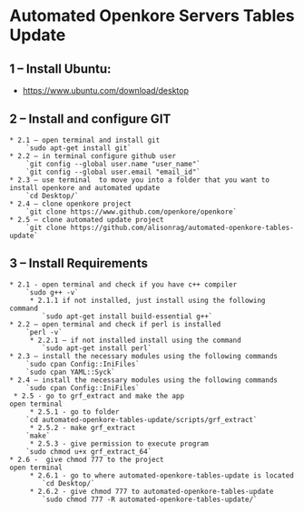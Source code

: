 # Automated Openkore Servers Tables Update

## 1 – Install Ubuntu:  
* https://www.ubuntu.com/download/desktop  
  
## 2 – Install and configure GIT  
    * 2.1 – open terminal and install git  
        `sudo apt-get install git`
    * 2.2 – in terminal configure github user  
        `git config --global user.name "user_name"`
        `git config --global user.email "email_id"`
    * 2.3 – use terminal  to move you into a folder that you want to install openkore and automated update  
        `cd Desktop/`
    * 2.4 – clone openkore project  
        `git clone https://www.github.com/openkore/openkore`
    * 2.5 – clone automated update project  
        `git clone https://github.com/alisonrag/automated-openkore-tables-update`

## 3 – Install Requirements  
    * 2.1 - open terminal and check if you have c++ compiler  
        `sudo g++ -v`
         * 2.1.1 if not installed, just install using the following command  
            `sudo apt-get install build-essential g++`
    * 2.2 – open terminal and check if perl is installed  
        `perl -v`
         * 2.2.1 – if not installed install using the command  
            `sudo apt-get install perl`
    * 2.3 – install the necessary modules using the following commands  
        `sudo cpan Config::IniFiles`
        `sudo cpan YAML::Syck`
    * 2.4 – install the necessary modules using the following commands  
        `sudo cpan Config::IniFiles`
     * 2.5 - go to grf_extract and make the app  
    open terminal  
         * 2.5.1 - go to folder  
        `cd automated-openkore-tables-update/scripts/grf_extract`
         * 2.5.2 - make grf_extract  
        `make`
         * 2.5.3 - give permission to execute program  
        `sudo chmod u+x grf_extract_64`
    * 2.6 -  give chmod 777 to the project  
    open terminal  
         * 2.6.1 - go to where automated-openkore-tables-update is located  
            `cd Desktop/`
         * 2.6.2 - give chmod 777 to automated-openkore-tables-update  
            `sudo chmod 777 -R automated-openkore-tables-update/`
    
